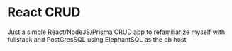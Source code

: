 # React CRUD

Just a simple React/NodeJS/Prisma CRUD app to refamiliarize myself with fullstack and PostGresSQL using ElephantSQL as the db host
